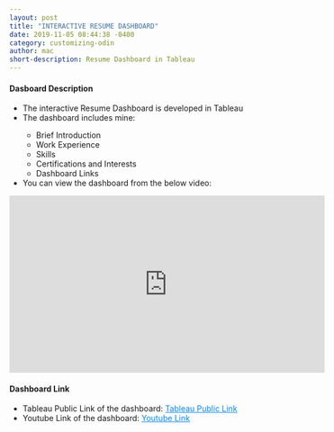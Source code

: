 ```yaml
---
layout: post
title: "INTERACTIVE RESUME DASHBOARD"
date: 2019-11-05 08:44:38 -0400
category: customizing-odin
author: mac
short-description: Resume Dashboard in Tableau
---
```


<h4>Dasboard Description</h4>
<ul>
<li>The interactive Resume Dashboard is developed in Tableau</li>
<li>The dashboard includes mine:</li>
   <ul>
	<li>Brief Introduction</li>
	<li>Work Experience</li>
	<li>Skills</li>
	<li>Certifications and Interests</li>
	<li>Dashboard Links</li>
   </ul>
<li>You can view the dashboard from the below video:</li>

</ul>

<iframe width="560" height="315" src="https://www.youtube.com/embed/tJtCnKbO0jg" frameborder="0" allow="accelerometer; autoplay; encrypted-media; gyroscope; picture-in-picture" allowfullscreen></iframe>



<h4>Dashboard Link</h4>
<ul>
<li>Tableau Public Link of the dashboard: <a href="https://public.tableau.com/profile/chigz#!/vizhome/ResumeDashboard_ChiragShah/MainResume" target="_blank" style="color:#0385F9"><u>Tableau Public Link</u></a></li>
<li>Youtube Link of the dashboard: <a href="https://www.youtube.com/watch?v=tJtCnKbO0jg" target="_blank" style="color:#0385F9"><u>Youtube Link</u></a></li>
</ul>